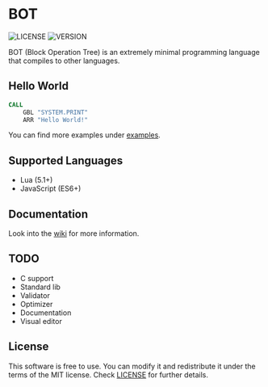 # BOT
![LICENSE](https://img.shields.io/badge/LICENSE-MIT-green.svg) ![VERSION](https://img.shields.io/badge/VERSION-12-blue)

BOT (Block Operation Tree) is an extremely minimal programming language that compiles to other languages.
## Hello World
```asm
CALL
	GBL "SYSTEM.PRINT"
	ARR "Hello World!"
```
You can find more examples under [examples](examples).
## Supported Languages
- Lua (5.1+)
- JavaScript (ES6+)
## Documentation
Look into the [wiki](https://github.com/ShoesForClues/BOT/wiki) for more information.
## TODO
- C support
- Standard lib
- Validator
- Optimizer
- Documentation
- Visual editor
## License
This software is free to use. You can modify it and redistribute it under the terms of the 
MIT license. Check [LICENSE](LICENSE) for further details.

